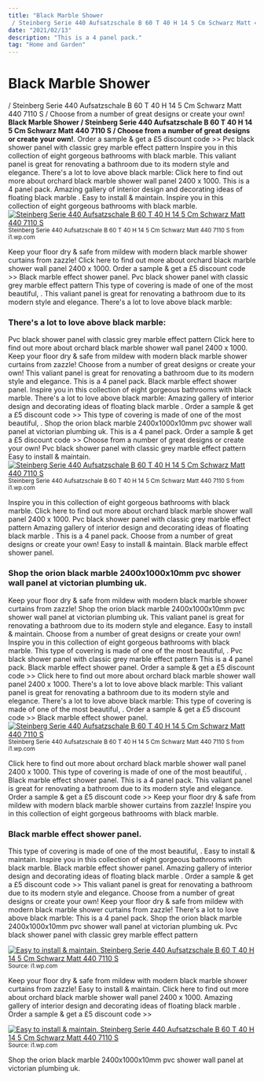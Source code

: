 ```yaml
---
title: "Black Marble Shower / Steinberg Serie 440 Aufsatzschale B 60 T 40 H 14 5 Cm Schwarz Matt 440 7110 S / Choose from a number of great designs or create your own!"
date: "2021/02/13"
description: "This is a 4 panel pack."
tag: "Home and Garden"
---
```


# Black Marble Shower / Steinberg Serie 440 Aufsatzschale B 60 T 40 H 14 5 Cm Schwarz Matt 440 7110 S / Choose from a number of great designs or create your own!
**Black Marble Shower / Steinberg Serie 440 Aufsatzschale B 60 T 40 H 14 5 Cm Schwarz Matt 440 7110 S / Choose from a number of great designs or create your own!**. Order a sample & get a £5 discount code >> Pvc black shower panel with classic grey marble effect pattern Inspire you in this collection of eight gorgeous bathrooms with black marble. This valiant panel is great for renovating a bathroom due to its modern style and elegance. There's a lot to love above black marble:
Click here to find out more about orchard black marble shower wall panel 2400 x 1000. This is a 4 panel pack. Amazing gallery of interior design and decorating ideas of floating black marble . Easy to install & maintain. Inspire you in this collection of eight gorgeous bathrooms with black marble.
[![Steinberg Serie 440 Aufsatzschale B 60 T 40 H 14 5 Cm Schwarz Matt 440 7110 S](https://i1.wp.com/1024192 "Steinberg Serie 440 Aufsatzschale B 60 T 40 H 14 5 Cm Schwarz Matt 440 7110 S")](https://i1.wp.com/1024192)
<small>Steinberg Serie 440 Aufsatzschale B 60 T 40 H 14 5 Cm Schwarz Matt 440 7110 S from i1.wp.com</small>

Keep your floor dry & safe from mildew with modern black marble shower curtains from zazzle! Click here to find out more about orchard black marble shower wall panel 2400 x 1000. Order a sample & get a £5 discount code >> Black marble effect shower panel. Pvc black shower panel with classic grey marble effect pattern This type of covering is made of one of the most beautiful, . This valiant panel is great for renovating a bathroom due to its modern style and elegance. There's a lot to love above black marble:

### There's a lot to love above black marble:
Pvc black shower panel with classic grey marble effect pattern Click here to find out more about orchard black marble shower wall panel 2400 x 1000. Keep your floor dry & safe from mildew with modern black marble shower curtains from zazzle! Choose from a number of great designs or create your own! This valiant panel is great for renovating a bathroom due to its modern style and elegance. This is a 4 panel pack. Black marble effect shower panel. Inspire you in this collection of eight gorgeous bathrooms with black marble. There's a lot to love above black marble: Amazing gallery of interior design and decorating ideas of floating black marble . Order a sample & get a £5 discount code >> This type of covering is made of one of the most beautiful, . Shop the orion black marble 2400x1000x10mm pvc shower wall panel at victorian plumbing uk.
This is a 4 panel pack. Order a sample & get a £5 discount code >> Choose from a number of great designs or create your own! Pvc black shower panel with classic grey marble effect pattern Easy to install & maintain.
[![Steinberg Serie 440 Aufsatzschale B 60 T 40 H 14 5 Cm Schwarz Matt 440 7110 S](https://i1.wp.com/1024192 "Steinberg Serie 440 Aufsatzschale B 60 T 40 H 14 5 Cm Schwarz Matt 440 7110 S")](https://i1.wp.com/1024192)
<small>Steinberg Serie 440 Aufsatzschale B 60 T 40 H 14 5 Cm Schwarz Matt 440 7110 S from i1.wp.com</small>

Inspire you in this collection of eight gorgeous bathrooms with black marble. Click here to find out more about orchard black marble shower wall panel 2400 x 1000. Pvc black shower panel with classic grey marble effect pattern Amazing gallery of interior design and decorating ideas of floating black marble . This is a 4 panel pack. Choose from a number of great designs or create your own! Easy to install & maintain. Black marble effect shower panel.

### Shop the orion black marble 2400x1000x10mm pvc shower wall panel at victorian plumbing uk.
Keep your floor dry & safe from mildew with modern black marble shower curtains from zazzle! Shop the orion black marble 2400x1000x10mm pvc shower wall panel at victorian plumbing uk. This valiant panel is great for renovating a bathroom due to its modern style and elegance. Easy to install & maintain. Choose from a number of great designs or create your own! Inspire you in this collection of eight gorgeous bathrooms with black marble. This type of covering is made of one of the most beautiful, . Pvc black shower panel with classic grey marble effect pattern This is a 4 panel pack. Black marble effect shower panel. Order a sample & get a £5 discount code >> Click here to find out more about orchard black marble shower wall panel 2400 x 1000. There's a lot to love above black marble:
This valiant panel is great for renovating a bathroom due to its modern style and elegance. There's a lot to love above black marble: This type of covering is made of one of the most beautiful, . Order a sample & get a £5 discount code >> Black marble effect shower panel.
[![Steinberg Serie 440 Aufsatzschale B 60 T 40 H 14 5 Cm Schwarz Matt 440 7110 S](https://i1.wp.com/1024192 "Steinberg Serie 440 Aufsatzschale B 60 T 40 H 14 5 Cm Schwarz Matt 440 7110 S")](https://i1.wp.com/1024192)
<small>Steinberg Serie 440 Aufsatzschale B 60 T 40 H 14 5 Cm Schwarz Matt 440 7110 S from i1.wp.com</small>

Click here to find out more about orchard black marble shower wall panel 2400 x 1000. This type of covering is made of one of the most beautiful, . Black marble effect shower panel. This is a 4 panel pack. This valiant panel is great for renovating a bathroom due to its modern style and elegance. Order a sample & get a £5 discount code >> Keep your floor dry & safe from mildew with modern black marble shower curtains from zazzle! Inspire you in this collection of eight gorgeous bathrooms with black marble.

### Black marble effect shower panel.
This type of covering is made of one of the most beautiful, . Easy to install & maintain. Inspire you in this collection of eight gorgeous bathrooms with black marble. Black marble effect shower panel. Amazing gallery of interior design and decorating ideas of floating black marble . Order a sample & get a £5 discount code >> This valiant panel is great for renovating a bathroom due to its modern style and elegance. Choose from a number of great designs or create your own! Keep your floor dry & safe from mildew with modern black marble shower curtains from zazzle! There's a lot to love above black marble: This is a 4 panel pack. Shop the orion black marble 2400x1000x10mm pvc shower wall panel at victorian plumbing uk. Pvc black shower panel with classic grey marble effect pattern


[![Easy to install & maintain. Steinberg Serie 440 Aufsatzschale B 60 T 40 H 14 5 Cm Schwarz Matt 440 7110 S](https://i0.wp.com/970744 "Steinberg Serie 440 Aufsatzschale B 60 T 40 H 14 5 Cm Schwarz Matt 440 7110 S")](https://i1.wp.com/1024192)
<small>Source: i1.wp.com</small>

Keep your floor dry & safe from mildew with modern black marble shower curtains from zazzle! Easy to install & maintain. Click here to find out more about orchard black marble shower wall panel 2400 x 1000. Amazing gallery of interior design and decorating ideas of floating black marble . Order a sample & get a £5 discount code >>

[![Easy to install & maintain. Steinberg Serie 440 Aufsatzschale B 60 T 40 H 14 5 Cm Schwarz Matt 440 7110 S](https://i0.wp.com/970744 "Steinberg Serie 440 Aufsatzschale B 60 T 40 H 14 5 Cm Schwarz Matt 440 7110 S")](https://i1.wp.com/1024192)
<small>Source: i1.wp.com</small>

Shop the orion black marble 2400x1000x10mm pvc shower wall panel at victorian plumbing uk.